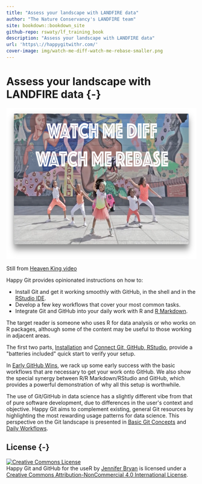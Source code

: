 ```yaml
--- 
title: "Assess your landscape with LANDFIRE data"
author: "The Nature Conservancy's LANDFIRE team"
site: bookdown::bookdown_site
github-repo: rswaty/lf_training_book
description: "Assess your landscape with LANDFIRE data"
url: 'https\://happygitwithr.com/'
cover-image: img/watch-me-diff-watch-me-rebase-smaller.png
---
```


# Assess your landscape with LANDFIRE data {-}

<div class="figure">
<img src="img/watch-me-diff-watch-me-rebase-smaller.png" width="669" height="400" alt="Cover image" />
<p class="caption">Still from <a href="https://www.youtube.com/watch?v=uBWrpVrazzA">Heaven King video</a></p>
</div>

Happy Git provides opinionated instructions on how to:

  * Install Git and get it working smoothly with GitHub, in the shell and in the [RStudio IDE](https://www.rstudio.com/products/rstudio/).
  * Develop a few key workflows that cover your most common tasks.
  * Integrate Git and GitHub into your daily work with R and [R Markdown](https://rmarkdown.rstudio.com).
  
The target reader is someone who uses R for data analysis or who works on R packages, although some of the content may be useful to those working in adjacent areas.

The first two parts, [Installation](#install-intro) and [Connect Git, GitHub, RStudio](#connect-intro), provide a "batteries included" quick start to verify your setup.

In [Early GitHub Wins](#usage-intro), we rack up some early success with the basic workflows that are necessary to get your work onto GitHub. We also show the special synergy between R/R Markdown/RStudio and GitHub, which provides a powerful demonstration of why all this setup is worthwhile.

The use of Git/GitHub in data science has a slightly different vibe from that of pure software development, due to differences in the user's context and objective. Happy Git aims to complement existing, general Git resources by highlighting the most rewarding usage patterns for data science. This perspective on the Git landscape is presented in [Basic Git Concepts](#git-intro) and [Daily Workflows](#workflows-intro). 

## License {-}

<a rel="license" href="http://creativecommons.org/licenses/by-nc/4.0/"><img alt="Creative Commons License" style="border-width:0" src="https://i.creativecommons.org/l/by-nc/4.0/88x31.png" /></a><br /><span xmlns:dct="http://purl.org/dc/terms/" property="dct:title">Happy Git and GitHub for the useR</span> by <a xmlns:cc="http://creativecommons.org/ns#" href="https://github.com/jennybc/happy-git-with-r" property="cc:attributionName" rel="cc:attributionURL">Jennifer Bryan</a> is licensed under a <a rel="license" href="http://creativecommons.org/licenses/by-nc/4.0/">Creative Commons Attribution-NonCommercial 4.0 International License</a>.


